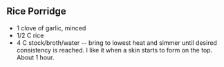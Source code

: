 ## Rice Porridge

  + 1 clove of garlic, minced
  + 1/2 C rice
  + 4 C stock/broth/water
  -- bring to lowest heat and simmer until desired consistency is reached. I
     like it when a skin starts to form on the top. About 1 hour.
